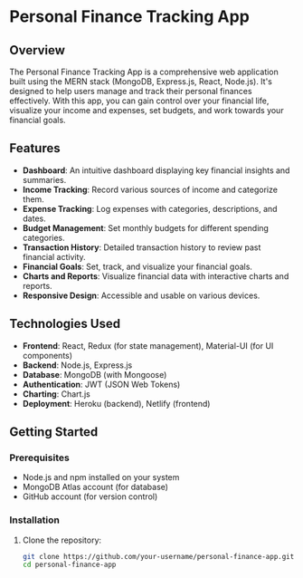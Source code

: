 
# Personal Finance Tracking App

## Overview

The Personal Finance Tracking App is a comprehensive web application built using the MERN stack (MongoDB, Express.js, React, Node.js). It's designed to help users manage and track their personal finances effectively. With this app, you can gain control over your financial life, visualize your income and expenses, set budgets, and work towards your financial goals.

## Features

- **Dashboard**: An intuitive dashboard displaying key financial insights and summaries.
- **Income Tracking**: Record various sources of income and categorize them.
- **Expense Tracking**: Log expenses with categories, descriptions, and dates.
- **Budget Management**: Set monthly budgets for different spending categories.
- **Transaction History**: Detailed transaction history to review past financial activity.
- **Financial Goals**: Set, track, and visualize your financial goals.
- **Charts and Reports**: Visualize financial data with interactive charts and reports.
- **Responsive Design**: Accessible and usable on various devices.

## Technologies Used

- **Frontend**: React, Redux (for state management), Material-UI (for UI components)
- **Backend**: Node.js, Express.js
- **Database**: MongoDB (with Mongoose)
- **Authentication**: JWT (JSON Web Tokens)
- **Charting**: Chart.js
- **Deployment**: Heroku (backend), Netlify (frontend)

## Getting Started

### Prerequisites

- Node.js and npm installed on your system
- MongoDB Atlas account (for database)
- GitHub account (for version control)

### Installation

1. Clone the repository:

   ```bash
   git clone https://github.com/your-username/personal-finance-app.git
   cd personal-finance-app

